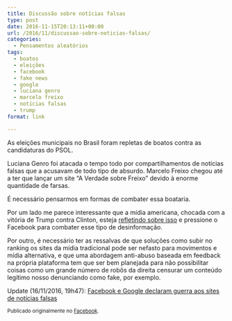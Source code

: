 ```yaml
---
title: Discussão sobre notícias falsas
type: post
date: 2016-11-15T20:13:11+00:00
url: /2016/11/discussao-sobre-noticias-falsas/
categories:
  - Pensamentos aleatórios
tags:
  - boatos
  - eleições
  - facebook
  - fake news
  - google
  - luciana genro
  - marcelo freixo
  - notícias falsas
  - trump
format: link

---
```

As eleições municipais no Brasil foram repletas de boatos contra as candidaturas do PSOL.

Luciana Genro foi atacada o tempo todo por compartilhamentos de notícias falsas que a acusavam de todo tipo de absurdo. Marcelo Freixo chegou até a ter que lançar um site “A Verdade sobre Freixo” devido à enorme quantidade de farsas.

É necessário pensarmos em formas de combater essa boataria.

Por um lado me parece interessante que a mídia americana, chocada com a vitória de Trump contra Clinton, esteja [refletindo sobre isso][1] e pressione o Facebook para combater esse tipo de desinformação.

Por outro, é necessário ter as ressalvas de que soluções como subir no ranking os sites da mídia tradicional pode ser nefasto para movimentos e mídia alternativa, e que uma abordagem anti-abuso baseada em feedback na própria plataforma tem que ser bem planejada para não possibilitar coisas como um grande número de robôs da direita censurar um conteúdo legítimo nosso denunciando como fake, por exemplo.

Update (16/11/2016, 19h47): [Facebook e Google declaram guerra aos sites de notícias falsas][2]

<small>Publicado originalmente no <a href="https://www.facebook.com/timadeira/posts/10211212121277656">Facebook</a>.</small>

 [1]: http://www.nytimes.com/2016/11/15/opinion/mark-zuckerberg-is-in-denial.html
 [2]: http://brasil.elpais.com/brasil/2016/11/15/tecnologia/1479201313_967124.html?id_externo_rsoc=FB_BR_CM
